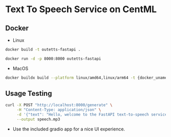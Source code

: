 # Text To Speech Service on CentML 

## Docker 

- Linux
```bash
docker build -t outetts-fastapi .

docker run -d -p 8000:8000 outetts-fastapi
```

- MacOS
```bash
docker buildx build --platform linux/amd64,linux/arm64 -t {docker_uname}/outetts-fastapi --push .
```

## Usage Testing

```bash
curl -X POST "http://localhost:8000/generate" \
     -H "Content-Type: application/json" \
     -d '{"text": "Hello, welcome to the FastAPI text-to-speech service!", "language": "en"}' \
     --output speech.mp3
```

- Use the included gradio app for a nice UI experience. 
